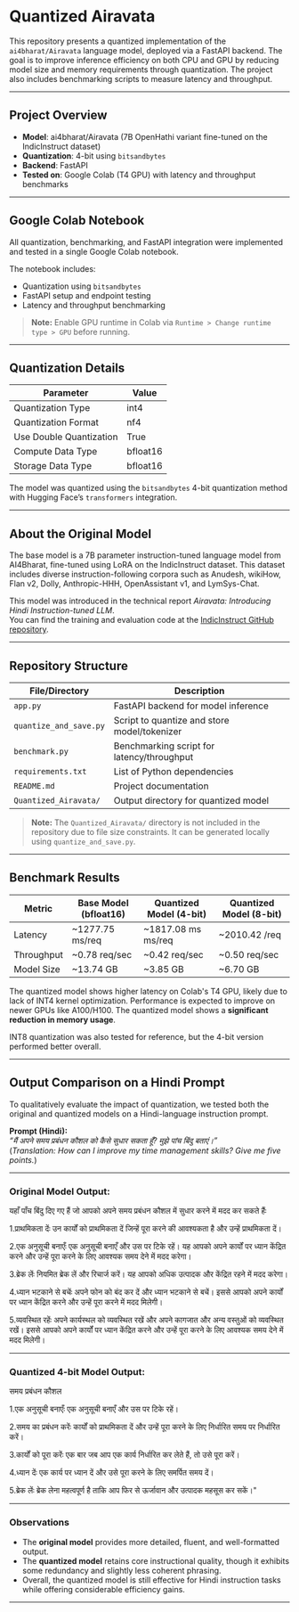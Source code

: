 # Quantized Airavata

This repository presents a quantized implementation of the `ai4bharat/Airavata` language model, deployed via a FastAPI backend. The goal is to improve inference efficiency on both CPU and GPU by reducing model size and memory requirements through quantization. The project also includes benchmarking scripts to measure latency and throughput.

---

## Project Overview

- **Model**: ai4bharat/Airavata (7B OpenHathi variant fine-tuned on the IndicInstruct dataset)  
- **Quantization**: 4-bit using `bitsandbytes`  
- **Backend**: FastAPI  
- **Tested on**: Google Colab (T4 GPU) with latency and throughput benchmarks

---
## Google Colab Notebook

All quantization, benchmarking, and FastAPI integration were implemented and tested in a single Google Colab notebook.


The notebook includes:
- Quantization using `bitsandbytes`
- FastAPI setup and endpoint testing
- Latency and throughput benchmarking


> **Note:** Enable GPU runtime in Colab via `Runtime > Change runtime type > GPU` before running.

---
## Quantization Details

| Parameter                | Value     |
|--------------------------|-----------|
| Quantization Type        | int4      |
| Quantization Format      | nf4       |
| Use Double Quantization  | True      |
| Compute Data Type        | bfloat16  |
| Storage Data Type        | bfloat16  |

The model was quantized using the `bitsandbytes` 4-bit quantization method with Hugging Face’s `transformers` integration.

---

## About the Original Model

The base model is a 7B parameter instruction-tuned language model from AI4Bharat, fine-tuned using LoRA on the IndicInstruct dataset. This dataset includes diverse instruction-following corpora such as Anudesh, wikiHow, Flan v2, Dolly, Anthropic-HHH, OpenAssistant v1, and LymSys-Chat.

This model was introduced in the technical report *Airavata: Introducing Hindi Instruction-tuned LLM*.  
You can find the training and evaluation code at the [IndicInstruct GitHub repository](https://github.com/AI4Bharat/IndicInstruct).

---

## Repository Structure

| File/Directory            | Description                                   |
|---------------------------|-----------------------------------------------|
| `app.py`                  | FastAPI backend for model inference           |
| `quantize_and_save.py`    | Script to quantize and store model/tokenizer  |
| `benchmark.py`            | Benchmarking script for latency/throughput    |
| `requirements.txt`        | List of Python dependencies                   |
| `README.md`               | Project documentation                         |
| `Quantized_Airavata/`     | Output directory for quantized model          |

> **Note:** The `Quantized_Airavata/` directory is not included in the repository due to file size constraints. It can be generated locally using `quantize_and_save.py`.

---

## Benchmark Results


| Metric       | Base Model (bfloat16) | Quantized Model (4-bit) | Quantized Model (8-bit) |
|--------------|-------------------|--------------------------|--------------------------|
| Latency      | ~1277.75 ms/req   | ~1817.08 ms ms/req          | ~2010.42 /req          |
| Throughput   | ~0.78 req/sec     | ~0.42 req/sec            | ~0.50 req/sec            |
| Model Size   | ~13.74 GB         | ~3.85 GB                 | ~6.70 GB                 |

The quantized model shows higher latency on Colab's T4 GPU, likely due to lack of INT4 kernel optimization. Performance is expected to improve on newer GPUs like A100/H100.
The quantized model shows a **significant reduction in memory usage**.

INT8 quantization was also tested for reference, but the 4-bit version performed better overall.

---

## Output Comparison on a Hindi Prompt

To qualitatively evaluate the impact of quantization, we tested both the original and quantized models on a Hindi-language instruction prompt.

**Prompt (Hindi):**  
*“मैं अपने समय प्रबंधन कौशल को कैसे सुधार सकता हूँ? मुझे पांच बिंदु बताएं।”*  
(*Translation: How can I improve my time management skills? Give me five points.*)

---

###  Original Model Output:


यहाँ पाँच बिंदु दिए गए हैं जो आपको अपने समय प्रबंधन कौशल में सुधार करने में मदद कर सकते हैंः

1.प्राथमिकता देंः उन कार्यों को प्राथमिकता दें जिन्हें पूरा करने की आवश्यकता है और उन्हें प्राथमिकता दें।

2.एक अनुसूची बनाएँः एक अनुसूची बनाएँ और उस पर टिके रहें। यह आपको अपने कार्यों पर ध्यान केंद्रित करने और उन्हें पूरा करने के लिए आवश्यक समय देने में मदद करेगा।

3.ब्रेक लेंः नियमित ब्रेक लें और रिचार्ज करें। यह आपको अधिक उत्पादक और केंद्रित रहने में मदद करेगा।

4.ध्यान भटकाने से बचेंः अपने फोन को बंद कर दें और ध्यान भटकाने से बचें। इससे आपको अपने कार्यों पर ध्यान केंद्रित करने और उन्हें पूरा करने में मदद मिलेगी।

5.व्यवस्थित रहेंः अपने कार्यस्थल को व्यवस्थित रखें और अपने कागजात और अन्य वस्तुओं को व्यवस्थित रखें। इससे आपको अपने कार्यों पर ध्यान केंद्रित करने और उन्हें पूरा करने के लिए आवश्यक समय देने में मदद मिलेगी।

---

###  Quantized 4-bit Model Output:
समय प्रबंधन कौशल

1.एक अनुसूची बनाएँः एक अनुसूची बनाएँ और उस पर टिके रहें।

2.समय का प्रबंधन करेंः कार्यों को प्राथमिकता दें और उन्हें पूरा करने के लिए निर्धारित समय पर निर्धारित करें।

3.कार्यों को पूरा करेंः एक बार जब आप एक कार्य निर्धारित कर लेते हैं, तो उसे पूरा करें।

4.ध्यान देंः एक कार्य पर ध्यान दें और उसे पूरा करने के लिए समर्पित समय दें।

5.ब्रेक लेंः ब्रेक लेना महत्वपूर्ण है ताकि आप फिर से ऊर्जावान और उत्पादक महसूस कर सकें।"

---


### Observations

- The **original model** provides more detailed, fluent, and well-formatted output.
- The **quantized model** retains core instructional quality, though it exhibits some redundancy and slightly less coherent phrasing.
- Overall, the quantized model is still effective for Hindi instruction tasks while offering considerable efficiency gains.

---



